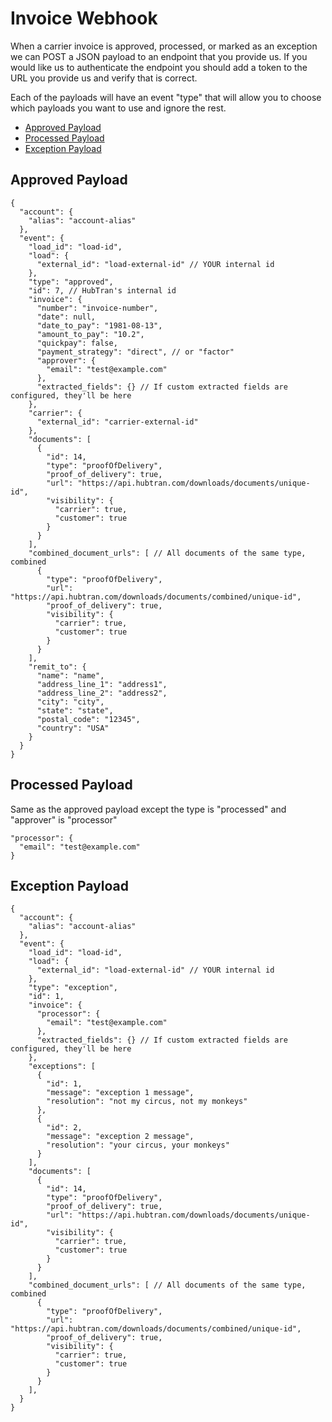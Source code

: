 # Invoice Webhook

When a carrier invoice is approved, processed, or marked as an exception
we can POST a JSON payload to an endpoint that you provide us. If you
would like us to authenticate the endpoint you should add a token to the
URL you provide us and verify that is correct.

Each of the payloads will have an event "type" that will allow you to
choose which payloads you want to use and ignore the rest.

* [Approved Payload](#approved-payload)
* [Processed Payload](#processed-payload)
* [Exception Payload](#exception-payload)

## Approved Payload

```
{
  "account": {
    "alias": "account-alias"
  },
  "event": {
    "load_id": "load-id",
    "load": {
      "external_id": "load-external-id" // YOUR internal id
    },
    "type": "approved",
    "id": 7, // HubTran's internal id
    "invoice": {
      "number": "invoice-number",
      "date": null,
      "date_to_pay": "1981-08-13",
      "amount_to_pay": "10.2",
      "quickpay": false,
      "payment_strategy": "direct", // or "factor"
      "approver": {
        "email": "test@example.com"
      },
      "extracted_fields": {} // If custom extracted fields are configured, they'll be here
    },
    "carrier": {
      "external_id": "carrier-external-id"
    },
    "documents": [
      {
        "id": 14,
        "type": "proofOfDelivery",
        "proof_of_delivery": true,
        "url": "https://api.hubtran.com/downloads/documents/unique-id",
        "visibility": {
          "carrier": true,
          "customer": true
        }
      }
    ],
    "combined_document_urls": [ // All documents of the same type, combined
      {
        "type": "proofOfDelivery",
        "url": "https://api.hubtran.com/downloads/documents/combined/unique-id",
        "proof_of_delivery": true,
        "visibility": {
          "carrier": true,
          "customer": true
        }
      }
    ],
    "remit_to": {
      "name": "name",
      "address_line_1": "address1",
      "address_line_2": "address2",
      "city": "city",
      "state": "state",
      "postal_code": "12345",
      "country": "USA"
    }
  }
}
```

## Processed Payload

Same as the approved payload except the type is "processed" and
"approver" is "processor"

```
"processor": {
  "email": "test@example.com"
}
```

## Exception Payload

```
{
  "account": {
    "alias": "account-alias"
  },
  "event": {
    "load_id": "load-id",
    "load": {
      "external_id": "load-external-id" // YOUR internal id
    },
    "type": "exception",
    "id": 1,
    "invoice": {
      "processor": {
        "email": "test@example.com"
      },
      "extracted_fields": {} // If custom extracted fields are configured, they'll be here
    },
    "exceptions": [
      {
        "id": 1,
        "message": "exception 1 message",
        "resolution": "not my circus, not my monkeys"
      },
      {
        "id": 2,
        "message": "exception 2 message",
        "resolution": "your circus, your monkeys"
      }
    ],
    "documents": [
      {
        "id": 14,
        "type": "proofOfDelivery",
        "proof_of_delivery": true,
        "url": "https://api.hubtran.com/downloads/documents/unique-id",
        "visibility": {
          "carrier": true,
          "customer": true
        }
      }
    ],
    "combined_document_urls": [ // All documents of the same type, combined
      {
        "type": "proofOfDelivery",
        "url": "https://api.hubtran.com/downloads/documents/combined/unique-id",
        "proof_of_delivery": true,
        "visibility": {
          "carrier": true,
          "customer": true
        }
      }
    ],
  }
}
```
